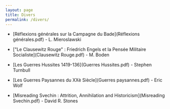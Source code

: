 ```yaml
---
layout: page
title: Divers
permalink: /divers/
---
```


- [Réflexions générales sur la Campagne du Bade](Réflexions générales.pdf) - L. Mieroslawski

- ["Le Clausewitz Rouge" : Friedrich Engels et la Pensée Militaire Socialiste](Clausewitz Rouge.pdf) - M. Boden

- [Les Guerres Hussites 1419-136](Guerres Hussites.pdf) - Stephen Turnbull
  
- [Les Guerres Paysannes du XXè Siècle](Guerres paysannes.pdf) - Eric Wolf

- [Misreading Svechin : Attrition, Annihilation and Historicism](Misreading Svechin.pdf) - David R. Stones
  




